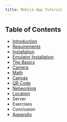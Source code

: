 ```yaml
---
title: Mobile App Tutorial
---
```


## Table of Contents

- [Introduction](introduction)
- [Requirements](requirements)
- [Installation](installation)
- [Emulator Installation](emulator-installation)
- [The Basics](the-basics)
- [Camera](camera)
- [Math](math)
- [Canvas](canvas)
- [QR Code](qr-code)
- [Networking](networking)
- [Location](location)
- Server
- Exercises
- Conclusion
- [Appendix](appendix)
